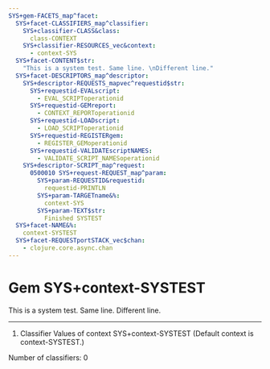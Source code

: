```yaml
---
SYS+gem-FACETS_map^facet:
  SYS+facet-CLASSIFIERS_map^classifier:
    SYS+classifier-CLASS&class:
      class-CONTEXT
    SYS+classifier-RESOURCES_vec&context:
      - context-SYS
  SYS+facet-CONTENT$str:
    "This is a system test. Same line. \nDifferent line."
  SYS+facet-DESCRIPTORS_map^descriptor:
    SYS+descriptor-REQUESTS_mapvec^requestid$str:
      SYS+requestid-EVALscript:
        - EVAL_SCRIPToperationid
      SYS+requestid-GEMreport:
        - CONTEXT_REPORToperationid
      SYS+requestid-LOADscript:
        - LOAD_SCRIPToperationid
      SYS+requestid-REGISTERgem:
        - REGISTER_GEMoperationid
      SYS+requestid-VALIDATEscriptNAMES:
        - VALIDATE_SCRIPT_NAMESoperationid
    SYS+descriptor-SCRIPT_map^request:
      0500010 SYS+request-REQUEST_map^param:
        SYS+param-REQUESTID&requestid:
          requestid-PRINTLN
        SYS+param-TARGETname&%:
          context-SYS
        SYS+param-TEXT$str:
          Finished SYSTEST
  SYS+facet-NAME&%:
    context-SYSTEST
  SYS+facet-REQUESTportSTACK_vec$chan:
    - clojure.core.async.chan
---
```

# Gem SYS+context-SYSTEST

This is a system test. Same line. 
Different line.

---
1. Classifier Values of context SYS+context-SYSTEST
(Default context is context-SYSTEST.)


Number of classifiers: 0

